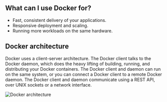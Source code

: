 
## What can I use Docker for?
- Fast, consistent delivery of your applications.
- Responsive deployment and scaling.
- Running more workloads on the same hardware.

## Docker architecture

Docker uses a client-server architecture. 
The Docker client talks to the Docker daemon, which does the heavy lifting of building, running, and distributing your Docker containers. The Docker client and daemon can run on the same system, or you can connect a Docker client to a remote Docker daemon. The Docker client and daemon communicate using a REST API, over UNIX sockets or a network interface.

![Docker architecture](https://docs.docker.com/engine/images/architecture.svg)

